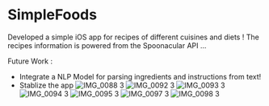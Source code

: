 # SimpleFoods

Developed a simple iOS app for recipes of different cuisines and diets ! The recipes information is powered from the Spoonacular API ... 

Future Work :
* Integrate a NLP Model for parsing ingredients and instructions from text!
* Stablize the app
![IMG_0088 3](https://user-images.githubusercontent.com/56647167/93324657-3f70ee00-f827-11ea-9a5f-7002c8c60a15.PNG)
![IMG_0092 3](https://user-images.githubusercontent.com/56647167/93324654-3ed85780-f827-11ea-8e1f-d7069c363da5.PNG)
![IMG_0093 3](https://user-images.githubusercontent.com/56647167/93324653-3e3fc100-f827-11ea-8df1-718924c14d7d.PNG)
![IMG_0094 3](https://user-images.githubusercontent.com/56647167/93324649-3da72a80-f827-11ea-98ae-f09ed49585ab.PNG)
![IMG_0095 3](https://user-images.githubusercontent.com/56647167/93324648-3d0e9400-f827-11ea-89f5-cf601976a8ee.PNG)
![IMG_0097 3](https://user-images.githubusercontent.com/56647167/93324642-3d0e9400-f827-11ea-8542-73de06e69aa7.PNG)
![IMG_0098 3](https://user-images.githubusercontent.com/56647167/93324636-3aac3a00-f827-11ea-8929-847f335d8605.PNG)
